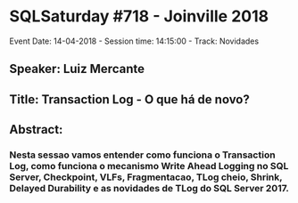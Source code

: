 # SQLSaturday #718 - Joinville 2018
Event Date: 14-04-2018 - Session time: 14:15:00 - Track: Novidades
## Speaker: Luiz Mercante
## Title: Transaction Log - O que há de novo?
## Abstract:
### Nesta sessao vamos entender como funciona o Transaction Log, como funciona o mecanismo Write Ahead Logging no SQL Server, Checkpoint, VLFs, Fragmentacao, TLog cheio, Shrink, Delayed Durability e as novidades de TLog do SQL Server 2017.
